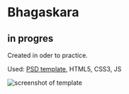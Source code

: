 # Bhagaskara
## in progres

Created in oder to practice.

Used: [PSD template](https://www.behance.net/gallery/16872707/Bhagaskara-Onepage-PSD-Template), HTML5, CSS3, JS

![screenshot of template](https://mir-s3-cdn-cf.behance.net/project_modules/disp/24537216872707.562b271d8152d.jpg)

